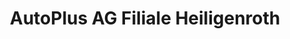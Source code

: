 ---
title: "AutoPlus AG Filiale Heiligenroth"
url: /heiligenroth/autoplus-ag-filiale-heiligenroth/
shop: Autowerkstatt
---